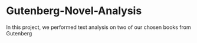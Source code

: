 # Gutenberg-Novel-Analysis
In this project, we performed text analysis on two of our chosen books from Gutenberg
